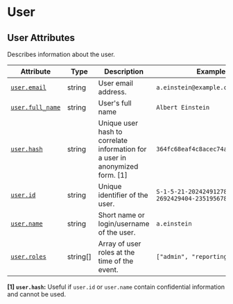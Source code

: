 <!--- Hugo front matter used to generate the website version of this page:
--->

<!-- NOTE: THIS FILE IS AUTOGENERATED. DO NOT EDIT BY HAND. -->
<!-- see templates/registry/markdown/attribute_namespace.md.j2 -->

# User

## User Attributes

Describes information about the user.

| Attribute                                                          | Type     | Description                                                                  | Examples                                           | Stability                                                        |
| ------------------------------------------------------------------ | -------- | ---------------------------------------------------------------------------- | -------------------------------------------------- | ---------------------------------------------------------------- |
| <a id="user-email" href="#user-email">`user.email`</a>             | string   | User email address.                                                          | `a.einstein@example.com`                           | ![Experimental](https://img.shields.io/badge/-experimental-blue) |
| <a id="user-full-name" href="#user-full-name">`user.full_name`</a> | string   | User's full name                                                             | `Albert Einstein`                                  | ![Experimental](https://img.shields.io/badge/-experimental-blue) |
| <a id="user-hash" href="#user-hash">`user.hash`</a>                | string   | Unique user hash to correlate information for a user in anonymized form. [1] | `364fc68eaf4c8acec74a4e52d7d1feaa`                 | ![Experimental](https://img.shields.io/badge/-experimental-blue) |
| <a id="user-id" href="#user-id">`user.id`</a>                      | string   | Unique identifier of the user.                                               | `S-1-5-21-202424912787-2692429404-2351956786-1000` | ![Experimental](https://img.shields.io/badge/-experimental-blue) |
| <a id="user-name" href="#user-name">`user.name`</a>                | string   | Short name or login/username of the user.                                    | `a.einstein`                                       | ![Experimental](https://img.shields.io/badge/-experimental-blue) |
| <a id="user-roles" href="#user-roles">`user.roles`</a>             | string[] | Array of user roles at the time of the event.                                | `["admin", "reporting_user"]`                      | ![Experimental](https://img.shields.io/badge/-experimental-blue) |

**[1] `user.hash`:** Useful if `user.id` or `user.name` contain confidential information and cannot be used.
